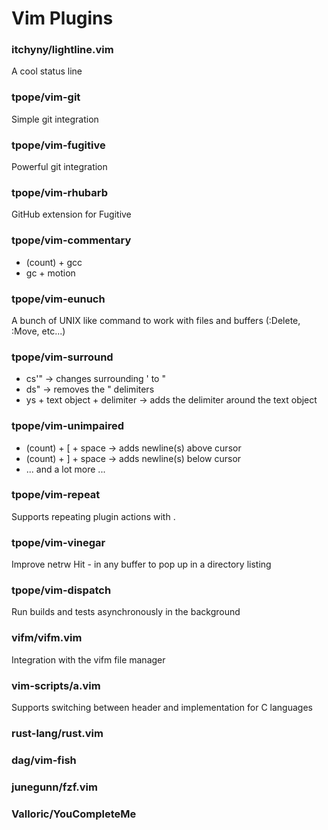 # Vim Plugins

### itchyny/lightline.vim
A cool status line

### tpope/vim-git
Simple git integration

### tpope/vim-fugitive
Powerful git integration

### tpope/vim-rhubarb
GitHub extension for Fugitive

### tpope/vim-commentary
- (count) + gcc
- gc + motion

### tpope/vim-eunuch
A bunch of UNIX like command to work with files and buffers (:Delete, :Move, etc...)

### tpope/vim-surround
- cs'" -> changes surrounding ' to "
- ds" -> removes the " delimiters
- ys + text object + delimiter -> adds the delimiter around the text object

### tpope/vim-unimpaired
- (count) + [ + space -> adds newline(s) above cursor
- (count) + ] + space -> adds newline(s) below cursor
- ... and a lot more ...

### tpope/vim-repeat
Supports repeating plugin actions with .

### tpope/vim-vinegar
Improve netrw
Hit - in any buffer to pop up in a directory listing

### tpope/vim-dispatch
Run builds and tests asynchronously in the background

### vifm/vifm.vim
Integration with the vifm file manager

### vim-scripts/a.vim
Supports switching between header and implementation for C languages

### rust-lang/rust.vim

### dag/vim-fish

### junegunn/fzf.vim

### Valloric/YouCompleteMe
